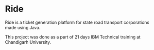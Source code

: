 # Ride

Ride is a ticket generation platform for state road transport corporations made using Java.


This project was done as a part of 21 days IBM Technical training at Chandigarh University. 





